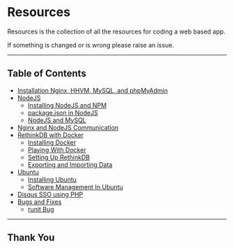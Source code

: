 # Resources

Resources is the collection of all the resources for coding a web based app.

If something is changed or is wrong please raise an issue.

---

## Table of Contents

- [Installation Nginx, HHVM, MySQL, and phpMyAdmin](Installation-Nginx-HHVM-MySQL-and-phpMyAdmin)
- [NodeJS](NodeJS)
  - [Installing NodeJS and NPM](NodeJS/installing_nodejs_and_npm.md)
  - [package.json in NodeJS](NodeJS/package_dot_json_in_nodejs.md)
  - [NodeJS and MySQL](NodeJS/nodejs_and_mysql.md)
- [Nginx and NodeJS Communication](Nginx-and-NodeJS-Communication)
- [RethinkDB with Docker](RethinkDB-with-Docker)
  - [Installing Docker](RethinkDB-with-Docker/installing_docker.md)
  - [Playing With Docker](RethinkDB-with-Docker/playing_with_docker.md)
  - [Setting Up RethinkDB](RethinkDB-with-Docker/setting_up_rethinkdb.md)
  - [Exporting and Importing Data](RethinkDB-with-Docker/exporting_and_importing_data.md)
- [Ubuntu](Ubuntu)
  - [Installing Ubuntu](Ubuntu/installing_ubuntu.md)
  - [Software Management In Ubuntu](Ubuntu/software_management_in_ubuntu.md)
- [Disqus SSO using PHP](Disqus-SSO-using-PHP)
- [Bugs and Fixes](Bugs-and-Fixes)
  - [runit Bug](Bugs-and-Fixes/runit_bug.md)

---

## Thank You
